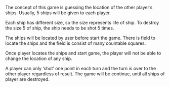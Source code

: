The concept of this game is guessing the location of the other player’s ships. 
Usually, 5 ships will be given to each player. 

Each ship has different size, so the size represents life of ship. 
To destroy the size 5 of ship, the ship needs to be shot 5 times.

The ships will be located by user before start the game. 
There is field to locate the ships and the field is consist of many countable squares.

Once player locates the ships and start game, the player will not be able to change the location of any ship.

A player can only ‘shot’ one point in each turn and the turn is over to the other player regardless of result. 
The game will be continue, until all ships of player are destroyed. 
